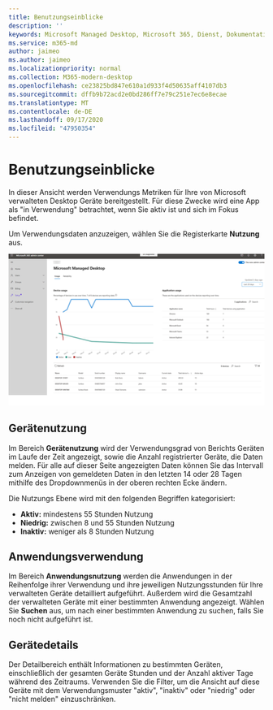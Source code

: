 ```yaml
---
title: Benutzungseinblicke
description: ''
keywords: Microsoft Managed Desktop, Microsoft 365, Dienst, Dokumentation
ms.service: m365-md
author: jaimeo
ms.author: jaimeo
ms.localizationpriority: normal
ms.collection: M365-modern-desktop
ms.openlocfilehash: ce23825bd847e610a1d933f4d50635aff4107db3
ms.sourcegitcommit: dffb9b72acd2e0bd286ff7e79c251e7ec6e8ecae
ms.translationtype: MT
ms.contentlocale: de-DE
ms.lasthandoff: 09/17/2020
ms.locfileid: "47950354"
---
```

# <a name="usage-insights"></a>Benutzungseinblicke
In dieser Ansicht werden Verwendungs Metriken für Ihre von Microsoft verwalteten Desktop Geräte bereitgestellt. Für diese Zwecke wird eine App als "in Verwendung" betrachtet, wenn Sie aktiv ist und sich im Fokus befindet.

Um Verwendungsdaten anzuzeigen, wählen Sie die Registerkarte **Nutzung** aus.

![Verwendungsbereich. Geräte Nutzungs Diagramm (prozentuale Nutzung im Vergleich zur Zeit) oben links. Tabelle "Anwendungsverwendung" in der oberen rechten Ecke. Geräte Auflistungs Tabelle unten mit Spalten Gerätename, Modell, Seriennummer, Anzeigename, Benutzername, aktueller Status (aktiv, niedrig oder inaktiv), Gesamt Geräteauslastung in Stunden und Anzahl aktiver Tage.](../../media/insights_usage.png)

## <a name="device-usage"></a>Gerätenutzung

Im Bereich **Gerätenutzung** wird der Verwendungsgrad von Berichts Geräten im Laufe der Zeit angezeigt, sowie die Anzahl registrierter Geräte, die Daten melden. Für alle auf dieser Seite angezeigten Daten können Sie das Intervall zum Anzeigen von gemeldeten Daten in den letzten 14 oder 28 Tagen mithilfe des Dropdownmenüs in der oberen rechten Ecke ändern.

Die Nutzungs Ebene wird mit den folgenden Begriffen kategorisiert:

- **Aktiv:** mindestens 55 Stunden Nutzung
- **Niedrig:** zwischen 8 und 55 Stunden Nutzung
- **Inaktiv:** weniger als 8 Stunden Nutzung




## <a name="application-usage"></a>Anwendungsverwendung

Im Bereich **Anwendungsnutzung** werden die Anwendungen in der Reihenfolge ihrer Verwendung und ihre jeweiligen Nutzungsstunden für Ihre verwalteten Geräte detailliert aufgeführt. Außerdem wird die Gesamtzahl der verwalteten Geräte mit einer bestimmten Anwendung angezeigt. Wählen Sie **Suchen** aus, um nach einer bestimmten Anwendung zu suchen, falls Sie noch nicht aufgeführt ist.


## <a name="device-details"></a>Gerätedetails
Der Detailbereich enthält Informationen zu bestimmten Geräten, einschließlich der gesamten Geräte Stunden und der Anzahl aktiver Tage während des Zeitraums. Verwenden Sie die Filter, um die Ansicht auf diese Geräte mit dem Verwendungsmuster "aktiv", "inaktiv" oder "niedrig" oder "nicht melden" einzuschränken. 
